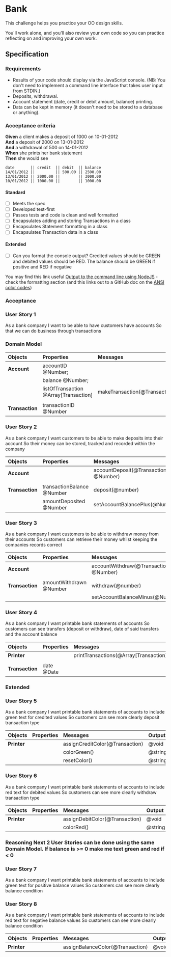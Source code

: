 # Bank

This challenge helps you practice your OO design skills.

You'll work alone, and you'll also review your own code so you can practice reflecting on and improving your own work.

## Specification

### Requirements

* Results of your code should display via the JavaScript console.  (NB: You don't need to implement a command line interface that takes user input from STDIN.)
* Deposits, withdrawal.
* Account statement (date, credit or debit amount, balance) printing.
* Data can be kept in memory (it doesn't need to be stored to a database or anything).

### Acceptance criteria

**Given** a client makes a deposit of 1000 on 10-01-2012  
**And** a deposit of 2000 on 13-01-2012  
**And** a withdrawal of 500 on 14-01-2012  
**When** she prints her bank statement  
**Then** she would see

```
date       || credit  || debit  || balance
14/01/2012 ||         || 500.00 || 2500.00
13/01/2012 || 2000.00 ||        || 3000.00
10/01/2012 || 1000.00 ||        || 1000.00
```


#### Standard
- [ ] Meets the spec
- [ ] Developed test-first
- [ ] Passes tests and code is clean and well formatted
- [ ] Encapsulates adding and storing Transactions in a class
- [ ] Encapsulates Statement formatting in a class
- [ ] Encapsulates Transaction data in a class

#### Extended
- [ ] Can you format the console output?  Credited values should be GREEN and debited values should be RED.  The balance should be GREEN if positive and RED if negative

You may find this link useful [Output to the command line using NodeJS](https://nodejs.dev/en/learn/output-to-the-command-line-using-nodejs/) - check the formatting section (and this links out to a GitHub doc on the [ANSI color codes](https://gist.github.com/iamnewton/8754917))

### Acceptance 

### User Story 1
As a bank company
I want to be able to have customers have accounts
So that we can do business through transactions

### Domain Model

|**Objects**     |**Properties**                         |**Messages**                     |**Output**
|:---------------|:--------------------------------------|:--------------------------------|:----------                                    
|**Account**     |accountID @Number;                     |                                 |
|                |balance @Number;                       |                                 |
|                |listOfTransaction @Array[Transaction]  |makeTransaction(@Transaction)    |@void                 
|                |                                       |                                 |
|**Transaction** |transactionID @Number                  |                                 |

### User Story 2
As a bank company
I want customers to be able to make deposits into their account
So their money can be stored, tracked and recorded within the company

|**Objects**     |**Properties**                         |**Messages**                           |**Output**
|:---------------|:--------------------------------------|:--------------------------------------|:----------                                    
|**Account**     |                                       |accountDeposit(@Transaction, @Number)  |@void     
|                |                                       |                                       |
|**Transaction** |transactionBalance @Number             |deposit(@number)                       |@void
|                |amountDeposited @Number                |setAccountBalancePlus(@Number)         |@void               

### User Story 3
As a bank company 
I want customers to be able to withdraw money from their accounts
So customers can retrieve their money whilst keeping the companies records correct

|**Objects**     |**Properties**                         |**Messages**                           |**Output**
|:---------------|:--------------------------------------|:--------------------------------------|:----------                                    
|**Account**     |                                       |accountWithdraw(@Transaction, @Number) |@void                            
|                |                                       |                                       |
|**Transaction** |amountWithdrawn @Number                |withdraw(@number)                      |@void           
|                |                                       |setAccountBalanceMinus(@Number)        |@void              


### User Story 4
As a bank company
I want printable bank statements of accounts
So customers can see transfers (deposit or withdraw), date of said transfers and the account balance

|**Objects**     |**Properties**                         |**Messages**                           |**Output**
|:---------------|:--------------------------------------|:--------------------------------------|:----------                                    
|**Printer**     |                                       |printTransactions(@Array[Transaction]) |console.log(@String)                                                             
|                |                                       |                                       |
|**Transaction** |date @Date                             |                                       |      
                                                                                     

### Extended 

### User Story 5
As a bank company
I want printable bank statements of accounts to include green text for credited values 
So customers can see more clearly deposit transaction type

|**Objects**     |**Properties**                         |**Messages**                           |**Output**
|:---------------|:--------------------------------------|:--------------------------------------|:----------                                                             
|**Printer**     |                                       |assignCreditColor(@Transaction)        |@void           
|                |                                       |colorGreen()                           |@string  
|                |                                       |resetColor()                           |@string 

### User Story 6
As a bank company
I want printable bank statements of accounts to include red text for debited values 
So customers can see more clearly withdraw transaction type


|**Objects**     |**Properties**                         |**Messages**                           |**Output**
|:---------------|:--------------------------------------|:--------------------------------------|:----------                                                             
|**Printer**     |                                       |assignDebitColor(@Transaction)         |@void           
|                |                                       |colorRed()                             |@string  


### Reasoning Next 2 User Stories can be done using the same Domain Model. If balance is >= 0 make me text green and red if < 0

### User Story 7
As a bank company
I want printable bank statements of accounts to include green text for positive balance values
So customers can see more clearly balance condition

### User Story 8
As a bank company
I want printable bank statements of accounts to include red text for negative balance values
So customers can see more clearly balance condition

|**Objects**     |**Properties**                         |**Messages**                           |**Output**
|:---------------|:--------------------------------------|:--------------------------------------|:----------                                                             
|**Printer**     |                                       |assignBalanceColor(@Transaction)       |@void         

